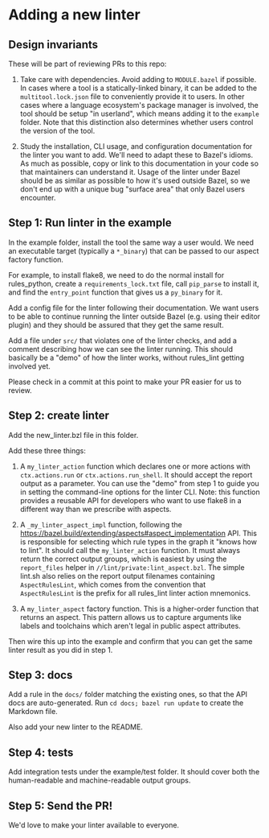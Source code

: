 # Adding a new linter

## Design invariants

These will be part of reviewing PRs to this repo:

1. Take care with dependencies. Avoid adding to `MODULE.bazel` if possible.
   In cases where a tool is a statically-linked binary, it can be added to the `multitool.lock.json` file
   to conveniently provide it to users.
   In other cases where a language ecosystem's package manager is involved,
   the tool should be setup "in userland", which means adding it to the `example` folder.
   Note that this distinction also determines whether users control the version of the tool.

2. Study the installation, CLI usage, and configuration documentation for the linter you want to add.
   We'll need to adapt these to Bazel's idioms. As much as possible, copy or link to this documentation
   in your code so that maintainers can understand it.
   Usage of the linter under Bazel should be as similar as possible to how it's used outside Bazel,
   so we don't end up with a unique bug "surface area" that only Bazel users encounter.

## Step 1: Run linter in the example

In the example folder, install the tool the same way a user would. We need an executable target
(typically a `*_binary`) that can be passed to our aspect factory function.

For example, to install flake8, we need to do the normal install for rules_python,
create a `requirements_lock.txt` file, call `pip_parse` to install it, and find the `entry_point`
function that gives us a `py_binary` for it.

Add a config file for the linter following their documentation. We want users to be able to continue
running the linter outside Bazel (e.g. using their editor plugin) and they should be assured that
they get the same result.

Add a file under `src/` that violates one of the linter checks, and add a comment describing how we
can see the linter running. This should basically be a "demo" of how the linter works, without
rules_lint getting involved yet.

Please check in a commit at this point to make your PR easier for us to review.

## Step 2: create linter

Add the new_linter.bzl file in this folder.

Add these three things:

1. A `my_linter_action` function which declares one or more actions with `ctx.actions.run` or `ctx.actions.run_shell`.
   It should accept the report output as a parameter.
   You can use the "demo" from step 1 to guide you in setting the command-line options for the linter CLI.
   Note: this function provides a reusable API for developers who want to use flake8 in a different way than we prescribe with aspects.

2. A `_my_linter_aspect_impl` function, following the https://bazel.build/extending/aspects#aspect_implementation API.
   This is responsible for selecting which rule types in the graph it "knows how to lint".
   It should call the `my_linter_action` function.
   It must always return the correct output groups, which is easiest by using the
   `report_files` helper in `//lint/private:lint_aspect.bzl`.
   The simple lint.sh also relies on the report output filenames containing `AspectRulesLint`, which comes from
   the convention that `AspectRulesLint` is the prefix for all rules_lint linter action mnemonics.

3. A `my_linter_aspect` factory function. This is a higher-order function that returns an aspect.
   This pattern allows us to capture arguments like labels and toolchains which aren't legal
   in public aspect attributes.

Then wire this up into the example and confirm that you can get the same linter result as you did in
step 1.

## Step 3: docs

Add a rule in the `docs/` folder matching the existing ones, so that the API docs are auto-generated.
Run `cd docs; bazel run update` to create the Markdown file.

Also add your new linter to the README.

## Step 4: tests

Add integration tests under the example/test folder. It should cover both the human-readable and machine-readable output groups.

## Step 5: Send the PR!

We'd love to make your linter available to everyone.
